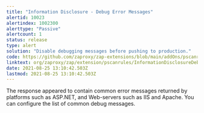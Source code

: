 ```yaml
---
title: "Information Disclosure - Debug Error Messages"
alertid: 10023
alertindex: 1002300
alerttype: "Passive"
alertcount: 1
status: release
type: alert
solution: "Disable debugging messages before pushing to production."
code: https://github.com/zaproxy/zap-extensions/blob/main/addOns/pscanrules/src/main/java/org/zaproxy/zap/extension/pscanrules/InformationDisclosureDebugErrorsScanRule.java
linktext: org/zaproxy/zap/extension/pscanrules/InformationDisclosureDebugErrorsScanRule.java
date: 2021-08-25 13:10:42.503Z
lastmod: 2021-08-25 13:10:42.503Z
---
```

The response appeared to contain common error messages returned by platforms such as ASP.NET, and Web-servers such as IIS and Apache. You can configure the list of common debug messages.
